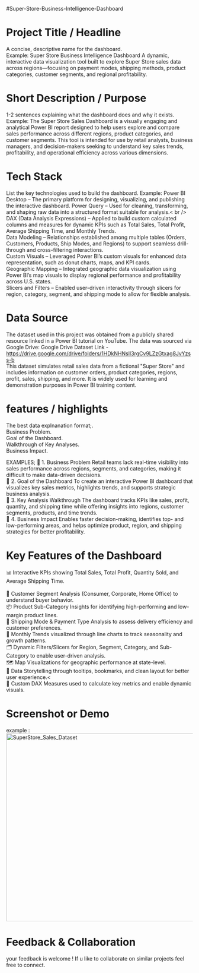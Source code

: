 #Super-Store-Business-Intelligence-Dashboard
# Project Title / Headline 
A concise, descriptive name for the dashboard.<br />
Example: Super Store Business Intelligence Dashboard
A dynamic, interactive data visualization tool built to explore Super Store sales data across regions—focusing on payment modes, shipping methods, product categories, customer segments, and regional profitability.

# Short Description / Purpose 
1-2 sentences explaining what the dashboard does and why it exists. <br />
Example: The Super Store Sales Dashboard is a visually engaging and analytical Power BI report designed to help users explore and compare sales performance across different regions, product categories, and customer segments. This tool is intended for use by retail analysts, business managers, and decision-makers seeking to understand key sales trends, profitability, and operational efficiency across various dimensions.

# Tech Stack
List the key technologies used to build the dashboard. 
Example: Power BI Desktop – The primary platform for designing, visualizing, and publishing the interactive dashboard.
Power Query – Used for cleaning, transforming, and shaping raw data into a structured format suitable for analysis.< br />
DAX (Data Analysis Expressions) – Applied to build custom calculated columns and measures for dynamic KPIs such as Total Sales, Total Profit, Average Shipping Time, and Monthly Trends.<br />
Data Modeling – Relationships established among multiple tables (Orders, Customers, Products, Ship Modes, and Regions) to support seamless drill-through and cross-filtering interactions.<br />
Custom Visuals – Leveraged Power BI’s custom visuals for enhanced data representation, such as donut charts, maps, and KPI cards. <br />
Geographic Mapping – Integrated geographic data visualization using Power BI’s map visuals to display regional performance and profitability across U.S. states.<br />
Slicers and Filters – Enabled user-driven interactivity through slicers for region, category, segment, and shipping mode to allow for flexible analysis.<br />

# Data Source
The dataset used in this project was obtained from a publicly shared resource linked in a Power BI tutorial on YouTube. The data was sourced via Google Drive:
Google Drive Dataset Link - https://drive.google.com/drive/folders/1HDkNHNslI3rgCv9LZzGtxag8JvYzss-b<br />
This dataset simulates retail sales data from a fictional "Super Store" and includes information on customer orders, product categories, regions, profit, sales, shipping, and more. It is widely used for learning and demonstration purposes in Power BI training content.

# features / highlights 
The best data explnanation format;.<br />
Business Problem.<br />
Goal of the Dashboard.<br />
Walkthrough of Key Analyses.<br />
Business Impact.<br />

EXAMPLES;
🔹 1. Business Problem
Retail teams lack real-time visibility into sales performance across regions, segments, and categories, making it difficult to make data-driven decisions.<br />
🔹 2. Goal of the Dashboard
To create an interactive Power BI dashboard that visualizes key sales metrics, highlights trends, and supports strategic business analysis.<br />
🔹 3. Key Analysis Walkthrough
The dashboard tracks KPIs like sales, profit, quantity, and shipping time while offering insights into regions, customer segments, products, and time trends.<br />
🔹 4. Business Impact
Enables faster decision-making, identifies top- and low-performing areas, and helps optimize product, region, and shipping strategies for better profitability.<br />


# Key Features of the Dashboard

📊 Interactive KPIs showing Total Sales, Total Profit, Quantity Sold, and Average Shipping Time.<br />  
🧾 Customer Segment Analysis (Consumer, Corporate, Home Office) to understand buyer behavior.<br />
📦 Product Sub-Category Insights for identifying high-performing and low-margin product lines.<br />
🚚 Shipping Mode & Payment Type Analysis to assess delivery efficiency and customer preferences.<br />
📅 Monthly Trends visualized through line charts to track seasonality and growth patterns.<br />
🗂️ Dynamic Filters/Slicers for Region, Segment, Category, and Sub-Category to enable user-driven analysis.<br />
🗺️ Map Visualizations for geographic performance at state-level.<br />
📌 Data Storytelling through tooltips, bookmarks, and clean layout for better user experience.<<br />
🧮 Custom DAX Measures used to calculate key metrics and enable dynamic visuals.<br />

# Screenshot or Demo
 example : <img width="506" alt="SuperStore_Sales_Dataset" src="https://github.com/user-attachments/assets/d9fa5a00-128a-4a24-bd23-33242f102eb8" />

 # Feedback & Collaboration
 your feedback is welcome ! If u like to collaborate on similar projects feel free to connect.
